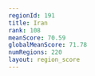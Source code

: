 ```yaml
---
regionId: 191
title: Iran
rank: 108
meanScore: 70.59
globalMeanScore: 71.78
numRegions: 220
layout: region_score
---
```

